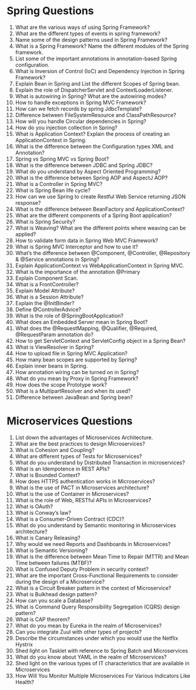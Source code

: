 # Spring Questions

1. What are the various ways of using Spring Framework?
1. What are the different types of events in spring framework?
1. Name some of the design patterns used in Spring Framework?
1. What is a Spring Framework? Name the different modules of the Spring framework.
1. List some of the important annotations in annotation-based Spring configuration.  
1. What is Inversion of Control (IoC) and Dependency Injection in Spring Framework?
1. Explain Bean in Spring and List the different Scopes of Spring bean.
1. Explain the role of DispatcherServlet and ContextLoaderListener.
1. What is autowiring in Spring? What are the autowiring modes?
1. How to handle exceptions in Spring MVC Framework?
1. How can we fetch records by spring JdbcTemplate?  
1. Difference between FileSystemResource and ClassPathResource?
1. How will you handle Circular dependencies in Spring?
1. How do you injection collection in Spring?
1. What is Application Context? Explain the process of creating an ApplicationContext in Spring.
1. What is the difference between the Configuration types XML and Annotation?
1. Spring vs Spring MVC vs Spring Boot?
1. What is the difference between JDBC and Spring JDBC?
1. What do you understand by Aspect Oriented Programming?
1. What is the difference between Spring AOP and AspectJ AOP?
1. What is a Controller in Spring MVC?
1. What is Spring Bean life cycle?
1. How can we use Spring to create Restful Web Service returning JSON response?
1. What is the difference between BeanFactory and ApplicationContext?
1. What are the different components of a Spring Boot application?
1. What is Spring Security?
1. What is Weaving? What are the different points where weaving can be applied?
1. How to validate form data in Spring Web MVC Framework?
1. What is Spring MVC Interceptor and how to use it?
1. What’s the difference between @Component, @Controller, @Repository & @Service annotations in Spring?
1. Explain ApplicationContext vs WebApplicationContext in Spring MVC.
1. What is the importance of the annotation @Primary
1. Explain Component Scan.
1. What is a FrontController?
1. Explain Model Attribute?
1. What is a Session Attribute?
1. Explain the @InitBinder?
1. Define @ControllerAdvice?
1. What is the role of @SpringBootApplication?
1. What does an Embedded Server mean in Spring Boot?
1. What does the @RequestMapping, @Qualifier, @Required, @RequestParam annotation do?
1. How to get ServletContext and ServletConfig object in a Spring Bean?
1. What is ViewResolver in Spring?
1. How to upload file in Spring MVC Application?
1. How many bean scopes are supported by Spring?
1. Explain inner beans in Spring.
1. How annotation wiring can be turned on in Spring?
1. What do you mean by Proxy in Spring Framework?
1. How does the scope Prototype work?
1. What is a MultipartResolver and when its used?
1. Difference between JavaBean and Spring bean?


# Microservices Questions

1. List down the advantages of Microservices Architecture. 
1. What are the best practices to design Microservices? 
1. What is Cohesion and Coupling?  
1. What are different types of Tests for Microservices?
1. What do you understand by Distributed Transaction in microservices?
1. What is an Idempotence in REST APIs? 
1. What is Bounded Context? 
1. How does HTTPS authentication works in Microservices? 
1. What is the use of PACT in Microservices architecture?
1. What is the use of Container in Microservices? 
1. What is the role of Web, RESTful APIs in Microservices? 
1. What is OAuth?
1. What is Conway’s law?
1. What is a Consumer-Driven Contract (CDC)?
1. What do you understand by Semantic monitoring in Microservices architecture? 
1. What is Canary Releasing? 
1. Why would we need Reports and Dashboards in Microservices? 
1. What is Semantic Versioning? 
1. What is the difference between Mean Time to Repair (MTTR) and Mean Time between failures (MTBF)? 
1. What is Confused Deputy Problem in security context?
1. What are the important Cross-Functional Requirements to consider during the design of a Microservice?
1. What is a Circuit Breaker pattern in the context of Microservice?
1. What is Bulkhead design pattern?
1. How can you scale a Database?
1. What is Command Query Responsibility Segregation (CQRS) design pattern?
1. What is CAP theorem?
1. What do you mean by Eureka in the realm of Microservices?
1. Can you integrate Zuul with other types of projects?
1. Describe the circumstances under which you would use the Netflix Hystrix
1. Shed light on Tasklet with reference to Spring Batch and Microservices  
1. What do you know about YAML in the realm of Microservices?
1. Shed light on the various types of IT characteristics that are available in Microservices
1. How Will You Monitor Multiple Microservices For Various Indicators Like Health?
